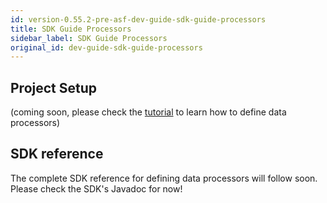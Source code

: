 ```yaml
---
id: version-0.55.2-pre-asf-dev-guide-sdk-guide-processors
title: SDK Guide Processors
sidebar_label: SDK Guide Processors
original_id: dev-guide-sdk-guide-processors
---
```


## Project Setup
(coming soon, please check the [tutorial](dev-guide-tutorial-processors.md) to learn how to define data processors)

## SDK reference
The complete SDK reference for defining data processors will follow soon. Please check the SDK's Javadoc for now!